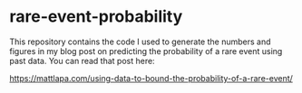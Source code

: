 # rare-event-probability

This repository contains the code I used to generate the numbers and figures in my blog post on predicting the probability of a rare event using past data. You can read that post here:

https://mattlapa.com/using-data-to-bound-the-probability-of-a-rare-event/
